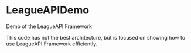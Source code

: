 # LeagueAPIDemo
Demo of the LeagueAPI Framework

This code has not the best architecture, but is focused on showing how to use LeagueAPI Framework efficiently.
